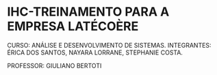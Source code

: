 # IHC-TREINAMENTO PARA A EMPRESA LATÉCOÈRE

CURSO: ANÁLISE E DESENVOLVIMENTO DE SISTEMAS.
INTEGRANTES: ÉRICA DOS SANTOS,  NAYARA LORRANE, STEPHANIE COSTA.

PROFESSOR: GIULIANO BERTOTI
